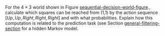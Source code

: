 

For the $4\times 3$ world shown in
Figure <a class="insideBookFigRef" target="_blank" href="https://simoncarrignon.github.io/aima-exercises/figures/sequential-decision-world-figure.png">sequential-decision-world-figure</a>., calculate
which squares can be reached from (1,1) by the action sequence
$[{Up},{Up},{Right},{Right},{Right}]$ and with what
probabilities. Explain how this computation is related to the prediction
task (see Section <a href="#">general-filtering-section</a> for a
hidden Markov model.

